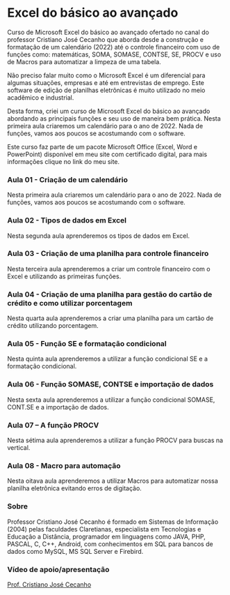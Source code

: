 <h1>Excel do básico ao avançado</h1>
<p>
Curso de Microsoft Excel do básico ao avançado ofertado no canal do professor Cristiano José Cecanho que aborda desde a construção e formatação de um calendário (2022) até o controle financeiro com uso de funções como: matemáticas, SOMA, SOMASE, CONTSE, SE, PROCV e uso de Macros para automatizar a limpeza de uma tabela.
</p>
<p>
Não preciso falar muito como o Microsoft Excel é um diferencial para algumas situações, empresas e até em entrevistas de emprego. Este software de edição de planilhas eletrônicas é muito utilizado no meio acadêmico e industrial.
</p>
<p>
Desta forma, criei um curso de Microsoft Excel do básico ao avançado abordando as principais funções e seu uso de maneira bem prática. Nesta primeira aula criaremos um calendário para o ano de 2022. Nada de funções, vamos aos poucos se acostumando com o software.
</p>
<p>
Este curso faz parte de um pacote Microsoft Office (Excel, Word e PowerPoint) disponível em meu site com certificado digital, para mais informações clique no link do meu site.
</p>
<h3> Aula 01 - Criação de um calendário </h3>
<p>
Nesta primeira aula criaremos um calendário para o ano de 2022. Nada de funções, vamos aos poucos se acostumando com o software.
</p>
<h3> Aula 02 - Tipos de dados em Excel </h3>
<p>
Nesta segunda aula aprenderemos os tipos de dados em Excel.
</p>
<h3> Aula 03 - Criação de uma planilha para controle financeiro </h3>
<p>
Nesta terceira aula aprenderemos a criar um controle financeiro com o Excel e utilizando as primeiras funções.
</p>
<h3> Aula 04 - Criação de uma planilha para gestão do cartão de crédito e como utilizar porcentagem </h3>
<p>
Nesta quarta aula aprenderemos a criar uma planilha para um cartão de crédito utilizando porcentagem.
</p>
<h3> Aula 05 - Função SE e formatação condicional </h3>
<p>
Nesta quinta aula aprenderemos a utilizar a função condicional SE e a formatação condicional.
</p>
<h3> Aula 06 - Função SOMASE, CONTSE e importação de dados</h3>
<p>
Nesta sexta aula aprenderemos a utilizar a função condicional SOMASE, CONT.SE e a importação de dados.
</p>
<h3> Aula 07 – A função PROCV</h3>
<p>
Nesta sétima aula aprenderemos a utilizar a função PROCV para buscas na vertical.
</p>
<h3> Aula 08 - Macro para automação </h3>
<p>
Nesta oitava aula aprenderemos a utilizar Macros para automatizar nossa planilha eletrônica evitando erros de digitação.
</p>
<h3>Sobre</h3>
Professor Cristiano José Cecanho é formado em Sistemas de Informação (2004) pelas faculdades Claretianas, especialista em Tecnologias e Educação a Distância, programador em linguagens como JAVA, PHP, PASCAL, C, C++, Android, com conhecimentos em SQL para bancos de dados como MySQL, MS SQL Server e Firebird.
<h3>Vídeo de apoio/apresentação</h3>
<a href="https://www.youtube.com/user/crispdg">Prof. Cristiano José Cecanho</a>
